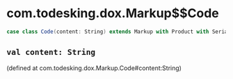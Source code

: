 # com.todesking.dox.Markup$$Code


```scala
case class Code(content: String) extends Markup with Product with Serializable
```


 `val content: String`
-----------------------

(defined at com.todesking.dox.Markup.Code#content:String)

